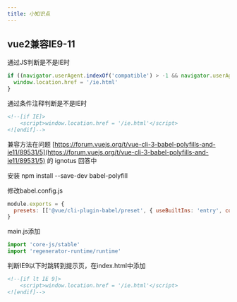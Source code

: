 ```yaml
---
title: 小知识点
---
```

## vue2兼容IE9-11

通过JS判断是不是IE时

```js
if ((navigator.userAgent.indexOf('compatible') > -1 && navigator.userAgent.indexOf('MSIE') > -1) || (navigator.userAgent.indexOf('Trident') > -1 && navigator.userAgent.indexOf('rv:11.0') > -1)) {
  window.location.href = '/ie.html'
}
```

通过条件注释判断是不是IE时

```html
<!--[if IE]>
	<script>window.location.href = '/ie.html'</script>
<![endif]-->
```

兼容方法在问题 [https://forum.vuejs.org/t/vue-cli-3-babel-polyfills-and-ie11/89531/5](https://forum.vuejs.org/t/vue-cli-3-babel-polyfills-and-ie11/89531/5)  的 ignotus 回答中

安装 npm install --save-dev babel-polyfill

修改babel.config.js

```js
module.exports = {
  presets: [['@vue/cli-plugin-babel/preset', { useBuiltIns: 'entry', corejs: { version: 3, proposals: true } }]]
}
```

main.js添加

```js
import 'core-js/stable'
import 'regenerator-runtime/runtime'
```

判断IE9以下时跳转到提示页，在index.html中添加

```html
<!--[if lt IE 9]>
    <script>window.location.href = '/ie.html'</script>
<![endif]-->
```


